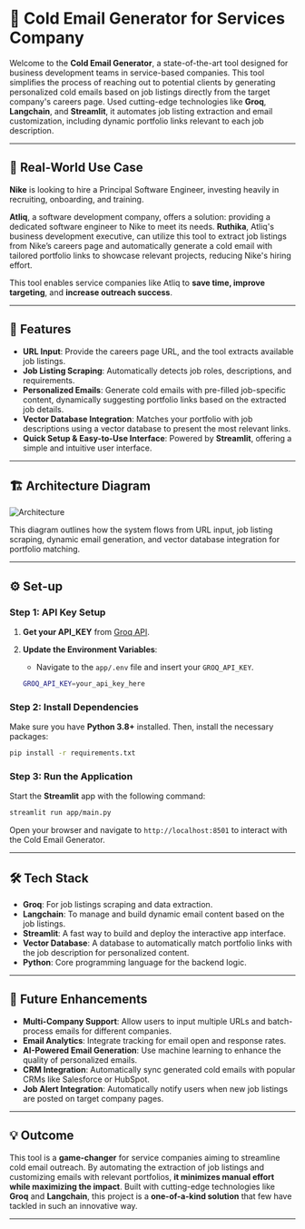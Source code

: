 
# 📧 Cold Email Generator for Services Company 

Welcome to the **Cold Email Generator**, a state-of-the-art tool designed for business development teams in service-based companies. This tool simplifies the process of reaching out to potential clients by generating personalized cold emails based on job listings directly from the target company's careers page. Used cutting-edge technologies like **Groq**, **Langchain**, and **Streamlit**, it automates job listing extraction and email customization, including dynamic portfolio links relevant to each job description.

---

## 🚀  Real-World Use Case

 **Nike** is looking to hire a Principal Software Engineer, investing heavily in recruiting, onboarding, and training. 

**Atliq**, a software development company, offers a solution: providing a dedicated software engineer to Nike to meet its needs. **Ruthika**, Atliq's business development executive, can utilize this tool to extract job listings from Nike’s careers page and automatically generate a cold email with tailored portfolio links to showcase relevant projects, reducing Nike's hiring effort.

This tool enables service companies like Atliq to **save time, improve targeting**, and **increase outreach success**.

---

## 🌟 Features

- **URL Input**: Provide the careers page URL, and the tool extracts available job listings.
- **Job Listing Scraping**: Automatically detects job roles, descriptions, and requirements.
- **Personalized Emails**: Generate cold emails with pre-filled job-specific content, dynamically suggesting portfolio links based on the extracted job details.
- **Vector Database Integration**: Matches your portfolio with job descriptions using a vector database to present the most relevant links.
- **Quick Setup & Easy-to-Use Interface**: Powered by **Streamlit**, offering a simple and intuitive user interface.

---

## 🏗️ Architecture Diagram

![Architecture](![architecture](https://github.com/user-attachments/assets/ddd61c2a-a7f4-4b40-98f7-1d6d76ecc541)
)

This diagram outlines how the system flows from URL input, job listing scraping, dynamic email generation, and vector database integration for portfolio matching.

---

## ⚙️ Set-up

### Step 1: API Key Setup

1. **Get your API_KEY** from [Groq API](https://console.groq.com/keys).
2. **Update the Environment Variables**:
   - Navigate to the `app/.env` file and insert your `GROQ_API_KEY`.

   ```bash
   GROQ_API_KEY=your_api_key_here
   ```

### Step 2: Install Dependencies

Make sure you have **Python 3.8+** installed. Then, install the necessary packages:

```bash
pip install -r requirements.txt
```

### Step 3: Run the Application

Start the **Streamlit** app with the following command:

```bash
streamlit run app/main.py
```

Open your browser and navigate to `http://localhost:8501` to interact with the Cold Email Generator.

---

## 🛠️ Tech Stack

- **Groq**: For job listings scraping and data extraction.
- **Langchain**: To manage and build dynamic email content based on the job listings.
- **Streamlit**: A fast way to build and deploy the interactive app interface.
- **Vector Database**: A database to automatically match portfolio links with the job description for personalized content.
- **Python**: Core programming language for the backend logic.

---

## 🔮 Future Enhancements

- **Multi-Company Support**: Allow users to input multiple URLs and batch-process emails for different companies.
- **Email Analytics**: Integrate tracking for email open and response rates.
- **AI-Powered Email Generation**: Use machine learning to enhance the quality of personalized emails.
- **CRM Integration**: Automatically sync generated cold emails with popular CRMs like Salesforce or HubSpot.
- **Job Alert Integration**: Automatically notify users when new job listings are posted on target company pages.

---

## 💡 Outcome 

This tool is a **game-changer** for service companies aiming to streamline cold email outreach. By automating the extraction of job listings and customizing emails with relevant portfolios, **it minimizes manual effort while maximizing the impact**. Built with cutting-edge technologies like **Groq** and **Langchain**, this project is a **one-of-a-kind solution** that few have tackled in such an innovative way.

---


